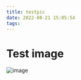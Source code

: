 ```yaml
---
title: testpic
date: 2022-08-21 15:05:54
tags:
---
```

# Test image
![image](/images/pinkfloyd_bg.jpg)
